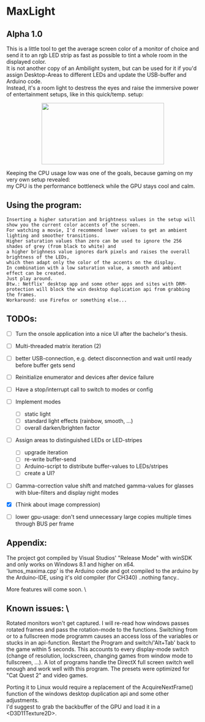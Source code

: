 # MaxLight
## Alpha 1.0
This is a little tool to get the average screen color of a monitor of choice and send it to an rgb LED strip as fast as possible to tint a whole room in the displayed color. \
It is not another copy of an Ambilight system, but can be used for it if you'd assign Desktop-Areas to different LEDs and update the USB-buffer and Arduino code. \
Instead, it's a room light to destress the eyes and raise the immersive power of entertainment setups, like in this quick/temp. setup:


<p align="center"><img src="https://user-images.githubusercontent.com/29096190/120733553-bbab7e80-c4e7-11eb-9283-43d97362c2dc.gif" width="320" height="160" /></p>



Keeping the CPU usage low was one of the goals, because gaming on my very own setup revealed: \
  my CPU is the performance bottleneck while the GPU stays cool and calm. 

## Using the program: 
```
Inserting a higher saturation and brightness values in the setup will show you the current color accents of the screen. 
For watching a movie, I'd recommend lower values to get an ambient lighting and smoother transitions. 
Higher saturation values than zero can be used to ignore the 256 shades of grey (from black to white) and 
a higher brighness value ignores dark pixels and raises the overall brightness of the LEDs,
which then adapt only the color of the accents on the display. 
In combination with a low saturation value, a smooth and ambient effect can be created. 
Just play around. 
Btw.: Netflix' desktop app and some other apps and sites with DRM-protection will block the win desktop duplication api from grabbing the frames. 
Workaround: use Firefox or something else... 
```

## TODOs:
- [ ] Turn the onsole application into a nice UI after the bachelor's thesis.
- [ ] Multi-threaded matrix iteration (2)
- [ ] better USB-connection, e.g. detect disconnection and wait until ready before buffer gets send
- [ ] Reinitialize enumerator and devices after device failure
- [ ] Have a stop/interrupt call to switch to modes or config
- [ ] Implement modes 
    - [ ] static light
    - [ ] standard light effects (rainbow, smooth, ...)
    - [ ] overall darken/brighten factor
- [ ] Assign areas to distinguished LEDs or LED-stripes 
    - [ ] upgrade iteration 
    - [ ] re-write buffer-send
    - [ ] Arduino-script to distribute buffer-values to LEDs/stripes
    - [ ] create a UI?
- [ ] Gamma-correction value shift and matched gamma-values for glasses with blue-filters and display night modes
- [x] (Think about image compression)
- [ ] lower gpu-usage: don't send unnecessary large copies multiple times through BUS per frame
    


## Appendix:
The project got compiled by Visual Studios' "Release Mode"  with winSDK and only works on Windows 8.1 and higher on x64. \
'lumos_maxima.cpp' is the Arduino code and got compiled to the arduino by the Arduino-IDE, using it's old compiler (for CH340)
..nothing fancy.. 

More features will come soon. \
 


## Known issues: \
Rotated monitors won't get captured. I will re-read how windows passes rotated frames and pass the rotation-mode to the functions. 
Switching from or to a fullscreen mode programm causes an access loss of the variables or stucks in an api-function. Restart the Program and switch/'Alt+Tab' back to the game within 5 seconds. This accounts to every display-mode switch (change of resolution, lockscreen, changing games from window mode to fullscreen, ...).
A lot of programs handle the DirectX full screen switch well enough and work well with this program. 
The presets were optimized for "Cat Quest 2" and video games.  


Porting it to Linux would require a replacement of the AcquireNextFrame() function of the windows desktop duplication api and some other adjustments. \
I'd suggest to grab the backbuffer of the GPU and load it in a \<D3D11Texture2D\>.

